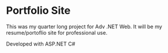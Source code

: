 # Portfolio Site
This was my quarter long project for Adv .NET Web. It will be my resume/portoflio site for professional use.

Developed with ASP.NET C#
